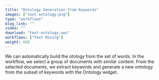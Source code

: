 ```yaml
---
title: "Ontology Generation from Keywords"
images: ["text-ontology.png"]
type: "workflows"
blog_link: ""
video: ""
download: "text-ontology.ows"
workflows: ["Text Mining"]
weight: 668
---
```


We can automatically build the otology from the set of words. In the workflow, we select a group of documents with similar content. From the selected documents, we extract keywords and generate a new ontology from the subset of keywords with the Ontology widget.
